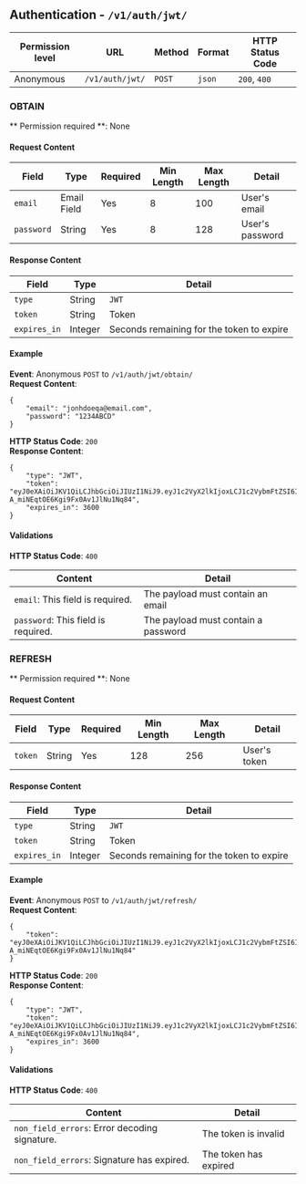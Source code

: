 ## Authentication - `/v1/auth/jwt/`


| Permission level  |   URL| Method  | Format   |  HTTP Status Code |
|---|---|---|---|---|
|  Anonymous |  `/v1/auth/jwt/`|   `POST`|  `json` |  `200`, `400` |


### OBTAIN
** Permission required **: None
#### Request Content

|  Field | Type  | Required  |  Min Length |  Max Length |  Detail |
|---|---|---|---|---|---|
| `email` |  Email Field |  Yes | 8  | 100  | User's email  |
| `password` |  String |  Yes | 8  | 128  | User's password  |

#### Response Content
|  Field | Type  |Detail   |
|---|---|---|
|  `type` | String  |  `JWT` |
|  `token`|  String | Token |
|  `expires_in`|  Integer | Seconds remaining for the token to expire |

#### Example

**Event**: Anonymous `POST` to `/v1/auth/jwt/obtain/`  
**Request Content**: 
```
{
	"email": "jonhdoeqa@email.com",
	"password": "1234ABCD"
}

```
**HTTP Status Code**: `200`  
**Response Content**:
```
{
	"type": "JWT",
	"token": "eyJ0eXAiOiJKV1QiLCJhbGciOiJIUzI1NiJ9.eyJ1c2VyX2lkIjoxLCJ1c2VybmFtZSI6ImpvaG4uZG9lQGVtYWlsLmNvbSIsImV4cCI6MTUzOTc0MTI5NiwiZW1haWwiOiJqb2huLmRvZUBlbWFpbC5jb20iLCJvcmlnX2lhdCI6MTUzOTczNzY5Nn0.cq9TRU0lPKY1-A_miNEqtOE6Kgi9Fx0Av1JlNu1Nq84",
	"expires_in": 3600
}
```

#### Validations
**HTTP Status Code**: `400`  

| Content  | Detail  |
|---|---|
| `email`: This field is required. |  The payload must contain an email |
| `password`: This field is required. |  The payload must contain a password |

### REFRESH
** Permission required **: None
#### Request Content

|  Field | Type  | Required  |  Min Length |  Max Length |  Detail |
|---|---|---|---|---|---|
| `token` |  String |  Yes | 128 | 256  | User's token  |


#### Response Content
|  Field | Type  |Detail   |
|---|---|---|
|  `type` | String  |  `JWT` |
|  `token`|  String | Token |
|  `expires_in`|  Integer | Seconds remaining for the token to expire |

#### Example

**Event**: Anonymous `POST` to `/v1/auth/jwt/refresh/`  
**Request Content**: 
```
{
	"token": "eyJ0eXAiOiJKV1QiLCJhbGciOiJIUzI1NiJ9.eyJ1c2VyX2lkIjoxLCJ1c2VybmFtZSI6ImpvaG4uZG9lQGVtYWlsLmNvbSIsImV4cCI6MTUzOTc0MTI5NiwiZW1haWwiOiJqb2huLmRvZUBlbWFpbC5jb20iLCJvcmlnX2lhdCI6MTUzOTczNzY5Nn0.cq9TRU0lPKY1-A_miNEqtOE6Kgi9Fx0Av1JlNu1Nq84"
}

```
**HTTP Status Code**: `200`  
**Response Content**:
```
{
	"type": "JWT",
	"token": "eyJ0eXAiOiJKV1QiLCJhbGciOiJIUzI1NiJ9.eyJ1c2VyX2lkIjoxLCJ1c2VybmFtZSI6ImpvaG4uZG9lQGVtYWlsLmNvbSIsImV4cCI6MTUzOTc0MTI5NiwiZW1haWwiOiJqb2huLmRvZUBlbWFpbC5jb20iLCJvcmlnX2lhdCI6MTUzOTczNzY5Nn0.cq9TRU0lPKY1-A_miNEqtOE6Kgi9Fx0Av1JlNu1Nq84",
	"expires_in": 3600
}
```

#### Validations
**HTTP Status Code**: `400`  

| Content  | Detail  |
|---|---|
| `non_field_errors`: Error decoding signature. |  The token is invalid |
| `non_field_errors`: Signature has expired. |  The token has expired |
